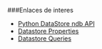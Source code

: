 ###Enlaces de interes

* [Python DataStore ndb API](https://cloud.google.com/appengine/docs/python/ndb/)  
* [Datastore Properties](https://cloud.google.com/appengine/docs/python/ndb/properties)  
* [Datastore Queries](https://cloud.google.com/appengine/docs/python/ndb/queries)  